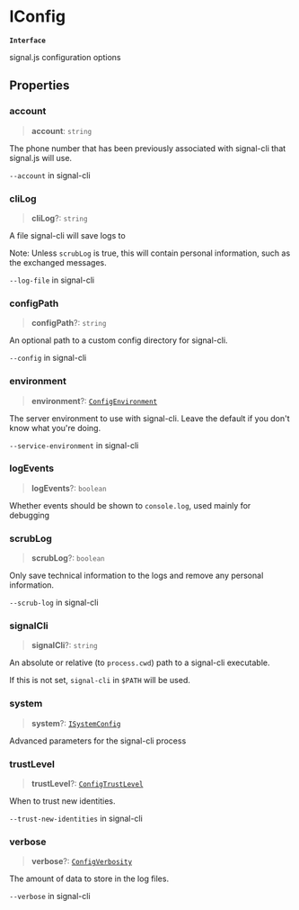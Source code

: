 # IConfig

**`Interface`**

signal.js configuration options

## Properties

### account

> **account**: `string`

The phone number that has been previously associated with signal-cli that signal.js will use.

`--account` in signal-cli

### cliLog

> **cliLog**?: `string`

A file signal-cli will save logs to

Note: Unless `scrubLog` is true, this will contain personal information, such as the exchanged messages.

`--log-file` in signal-cli

### configPath

> **configPath**?: `string`

An optional path to a custom config directory for signal-cli.

`--config` in signal-cli

### environment

> **environment**?: [`ConfigEnvironment`](../enumerations/enumeration.configenvironment.md)

The server environment to use with signal-cli. Leave the default if you don't know what you're doing.

`--service-environment` in signal-cli

### logEvents

> **logEvents**?: `boolean`

Whether events should be shown to `console.log`, used mainly for debugging

### scrubLog

> **scrubLog**?: `boolean`

Only save technical information to the logs and remove any personal information.

`--scrub-log` in signal-cli

### signalCli

> **signalCli**?: `string`

An absolute or relative (to `process.cwd`) path to a signal-cli executable.

If this is not set, `signal-cli` in `$PATH` will be used.

### system

> **system**?: [`ISystemConfig`](interface.isystemconfig.md)

Advanced parameters for the signal-cli process

### trustLevel

> **trustLevel**?: [`ConfigTrustLevel`](broken-reference)

When to trust new identities.

`--trust-new-identities` in signal-cli

### verbose

> **verbose**?: [`ConfigVerbosity`](../enumerations/enumeration.configverbosity.md)

The amount of data to store in the log files.

`--verbose` in signal-cli

